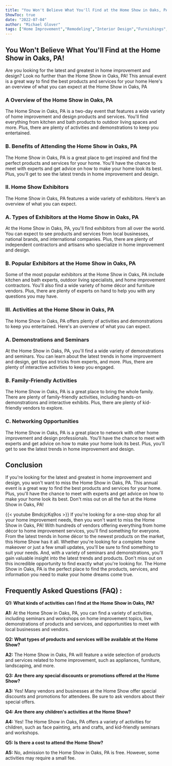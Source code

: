 ```yaml
---
title: "You Won't Believe What You'll Find at the Home Show in Oaks, PA!"
ShowToc: true 
date: "2022-07-04"
author: "Michael Glover" 
tags: ["Home Improvement","Remodeling","Interior Design","Furnishings","Outdoor Living","Appliances"]
---
```

## You Won't Believe What You'll Find at the Home Show in Oaks, PA!

Are you looking for the latest and greatest in home improvement and design? Look no further than the Home Show in Oaks, PA! This annual event is a great way to find the best products and services for your home Here's an overview of what you can expect at the Home Show in Oaks, PA

### A Overview of the Home Show in Oaks, PA

The Home Show in Oaks, PA is a two-day event that features a wide variety of home improvement and design products and services. You'll find everything from kitchen and bath products to outdoor living spaces and more. Plus, there are plenty of activities and demonstrations to keep you entertained.

### B. Benefits of Attending the Home Show in Oaks, PA

The Home Show in Oaks, PA is a great place to get inspired and find the perfect products and services for your home. You'll have the chance to meet with experts and get advice on how to make your home look its best. Plus, you'll get to see the latest trends in home improvement and design.

### II. Home Show Exhibitors

The Home Show in Oaks, PA features a wide variety of exhibitors. Here's an overview of what you can expect.

### A. Types of Exhibitors at the Home Show in Oaks, PA

At the Home Show in Oaks, PA, you'll find exhibitors from all over the world. You can expect to see products and services from local businesses, national brands, and international companies. Plus, there are plenty of independent contractors and artisans who specialize in home improvement and design.

### B. Popular Exhibitors at the Home Show in Oaks, PA

Some of the most popular exhibitors at the Home Show in Oaks, PA include kitchen and bath experts, outdoor living specialists, and home improvement contractors. You'll also find a wide variety of home décor and furniture vendors. Plus, there are plenty of experts on hand to help you with any questions you may have.

### III. Activities at the Home Show in Oaks, PA

The Home Show in Oaks, PA offers plenty of activities and demonstrations to keep you entertained. Here's an overview of what you can expect.

### A. Demonstrations and Seminars

At the Home Show in Oaks, PA, you'll find a wide variety of demonstrations and seminars. You can learn about the latest trends in home improvement and design, get tips and tricks from experts, and more. Plus, there are plenty of interactive activities to keep you engaged.

### B. Family-Friendly Activities

The Home Show in Oaks, PA is a great place to bring the whole family. There are plenty of family-friendly activities, including hands-on demonstrations and interactive exhibits. Plus, there are plenty of kid-friendly vendors to explore.

### C. Networking Opportunities

The Home Show in Oaks, PA is a great place to network with other home improvement and design professionals. You'll have the chance to meet with experts and get advice on how to make your home look its best. Plus, you'll get to see the latest trends in home improvement and design.

## Conclusion

If you're looking for the latest and greatest in home improvement and design, you won't want to miss the Home Show in Oaks, PA. This annual event is a great way to find the best products and services for your home. Plus, you'll have the chance to meet with experts and get advice on how to make your home look its best. Don't miss out on all the fun at the Home Show in Oaks, PA!

{{< youtube BmdcjcKq9os >}} 
If you're looking for a one-stop shop for all your home improvement needs, then you won't want to miss the Home Show in Oaks, PA! With hundreds of vendors offering everything from home décor to home improvement services, you'll find something for everyone. From the latest trends in home décor to the newest products on the market, this Home Show has it all. Whether you're looking for a complete home makeover or just a few small updates, you'll be sure to find something to suit your needs. And, with a variety of seminars and demonstrations, you'll gain valuable insight into the latest trends and products. Don't miss out on this incredible opportunity to find exactly what you're looking for. The Home Show in Oaks, PA is the perfect place to find the products, services, and information you need to make your home dreams come true.

## Frequently Asked Questions (FAQ) :
**Q1: What kinds of activities can I find at the Home Show in Oaks, PA?**

**A1:** At the Home Show in Oaks, PA, you can find a variety of activities, including seminars and workshops on home improvement topics, live demonstrations of products and services, and opportunities to meet with local businesses and vendors.

**Q2: What types of products and services will be available at the Home Show?**

**A2:** The Home Show in Oaks, PA will feature a wide selection of products and services related to home improvement, such as appliances, furniture, landscaping, and more.

**Q3: Are there any special discounts or promotions offered at the Home Show?**

**A3:** Yes! Many vendors and businesses at the Home Show offer special discounts and promotions for attendees. Be sure to ask vendors about their special offers.

**Q4: Are there any children's activities at the Home Show?**

**A4:** Yes! The Home Show in Oaks, PA offers a variety of activities for children, such as face painting, arts and crafts, and kid-friendly seminars and workshops.

**Q5: Is there a cost to attend the Home Show?**

**A5:** No, admission to the Home Show in Oaks, PA is free. However, some activities may require a small fee.



